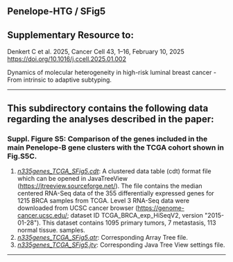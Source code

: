 ## Penelope-HTG / SFig5

## Supplementary Resource to:  

Denkert C et al. 2025, Cancer Cell 43, 1–16, February 10, 2025 
https://doi.org/10.1016/j.ccell.2025.01.002

Dynamics of molecular heterogeneity in high-risk luminal breast cancer - From intrinsic to adaptive subtyping.

************************************************************

## This subdirectory contains the following data regarding the analyses described in the paper:

### Suppl. Figure S5: Comparison of the genes included in the main Penelope-B gene clusters with the TCGA cohort shown in Fig.S5C.

1. [*n335genes_TCGA_SFig5.cdt*](https://github.com/tkarn/Penelope-HTG/blob/main/SFig5/n335genes_TCGA_SFig5.cdt): A clustered data table (cdt) format file which can be opened in JavaTreeView (https://jtreeview.sourceforge.net/). The file contains the median centered RNA-Seq data of the 355 differentially expressed genes for 1215 BRCA samples from TCGA. Level 3 RNA-Seq data were downloaded from UCSC cancer browser (https://genome-cancer.ucsc.edu/; dataset ID TCGA_BRCA_exp_HiSeqV2, version "2015-01-28"). This dataset contains 1095 primary tumors, 7 metastasis, 113 normal tissue.
samples.
2. [*n335genes_TCGA_SFig5.atr*](https://github.com/tkarn/Penelope-HTG/blob/main/SFig5/n335genes_TCGA_SFig5.atr): Corresponding Array Tree file.
3. [*n335genes_TCGA_SFig5.jtv*](https://github.com/tkarn/Penelope-HTG/blob/main/SFig5/n335genes_TCGA_SFig5.jtv): Corresponding Java Tree View settings file.


************************************************************
